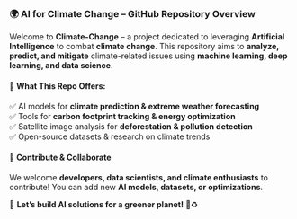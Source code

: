 ### **🌍 AI for Climate Change – GitHub Repository Overview**  

Welcome to **Climate-Change** – a project dedicated to leveraging **Artificial Intelligence** to combat **climate change**. This repository aims to **analyze, predict, and mitigate** climate-related issues using **machine learning, deep learning, and data science**.  

#### **🚀 What This Repo Offers:**  
✅ AI models for **climate prediction & extreme weather forecasting**  
✅ Tools for **carbon footprint tracking & energy optimization**  
✅ Satellite image analysis for **deforestation & pollution detection**  
✅ Open-source datasets & research on climate trends  

#### **🤝 Contribute & Collaborate**  
We welcome **developers, data scientists, and climate enthusiasts** to contribute! You can add new **AI models, datasets, or optimizations**.  

📌 **Let’s build AI solutions for a greener planet!** 🌱♻️  
